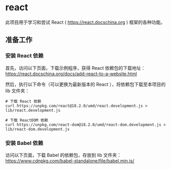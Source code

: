 # react

此项目用于学习和尝试 React ( https://react.docschina.org ) 框架的各种功能。

## 准备工作

### 安装 React 依赖

首先，访问以下页面，下载示例程序，获得 React 依赖包的下载地址：  
https://react.docschina.org/docs/add-react-to-a-website.html

然后，执行以下命令（可以更换为最新版本的 React ），将依赖包下载至本项目的 lib 文件夹：

```shell
# 下载 React 依赖
curl https://unpkg.com/react@18.2.0/umd/react.development.js > lib/react.development.js

# 下载 ReactDOM 依赖
curl https://unpkg.com/react-dom@18.2.0/umd/react-dom.development.js > lib/react-dom.development.js
```

### 安装 Babel 依赖

访问以下页面，下载 Babel 的依赖包，存放到 lib 文件夹：  
https://www.cdnpkg.com/babel-standalone/file/babel.min.js/
